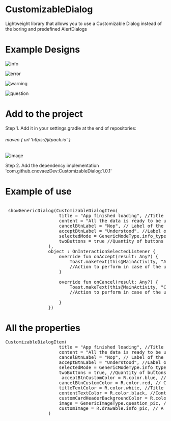 # CustomizableDialog
Lightweight library that allows you to use a Customizable Dialog instead of the boring and predefined AlertDialogs

# Example Designs

![info](https://github.com/cnovaezDev/CustomizableDialog/assets/103778694/11df95d7-d70a-46d2-aee4-1ed2749fbefe)

![error](https://github.com/cnovaezDev/CustomizableDialog/assets/103778694/2e064531-13b6-4696-8bdd-c5ea67db7ced)

![warning](https://github.com/cnovaezDev/CustomizableDialog/assets/103778694/bb4b52e3-913a-4ed7-992d-923fffa72a82)

![question](https://github.com/cnovaezDev/CustomizableDialog/assets/103778694/0725f4de-60af-485c-80a0-7248daf82594)



# Add to the project

Step 1. Add it in your settings.gradle at the end of repositories:
<h6>maven { url 'https://jitpack.io' }</h6>

![image](https://github.com/cnovaezDev/CustomizableDialog/assets/103778694/1952db4d-a1f3-4a74-8c2e-1e7426e31b68)

Step 2. Add the dependency
implementation 'com.github.cnovaezDev:CustomizableDialog:1.0.1'

# Example of use

<pre>
 
 showGenericDialog(CustomizableDialogItem(
                    title = "App finished loading", //Title of the dialog
                    content = "All the data is ready to be used!", //Content of the dialog
                    cancelBtnLabel = "Nop", // Label of the cancel button
                    acceptBtnLabel = "Understood", //Label of the accept button
                    selectedMode = GenericModeType.info_type, //Predefined mode to use with design defined by default, optional and customizable.
                    twoButtons = true //Quantity of buttons to display, depending of the type of message that you want to display, is true by default.
                ),
                object : OnInteractionSelectedListener {
                    override fun onAccept(result: Any?) {
                        Toast.makeText(this@MainActivity, "Accept Button", Toast.LENGTH_LONG).show()
                        //Action to perform in case of the user pressing accept button
                    }

                    override fun onCancel(result: Any?) {
                        Toast.makeText(this@MainActivity, "Cancel Button", Toast.LENGTH_LONG).show()
                        //Action to perform in case of the user pressing the cancel button

                    }
                })
</pre>

# All the properties

<pre>
CustomizableDialogItem(
                    title = "App finished loading", //Title of the dialog
                    content = "All the data is ready to be used!", //Content of the dialog
                    cancelBtnLabel = "Nop", // Label of the cancel button
                    acceptBtnLabel = "Understood", //Label of the accept button
                    selectedMode = GenericModeType.info_type, //Predefined mode to use with design defined by default, optional and customizable.
                    twoButtons = true, //Quantity of buttons to display, depending of the type of message that you want to display, is true by default.
                     acceptBtnCustomColor = R.color.blue, // Accept button color
                    cancelBtnCustomColor = R.color.red, // Cancel button color
                    titleTextColor = R.color.white, //Title text color
                    contentTextColor = R.color.black, //Content text color
                    customCardHeaderBackgroundColor = R.color.green, //Card header background color
                    image = GenericImageType.question_pic, // Predefine pics to choose from
                    customImage = R.drawable.info_pic, // A custom pic to be used, if especified the previous image property is ignored.
                )
</pre>

